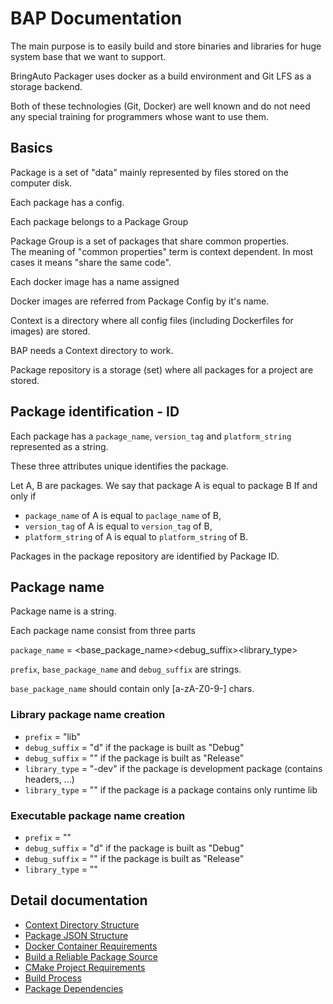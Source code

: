 
# BAP Documentation

The main purpose is to easily build and store binaries and libraries for
huge system base that we want to support.

BringAuto Packager uses docker as a build environment and Git LFS as a storage backend.

Both of these technologies (Git, Docker) are well known and do not need any
special training for programmers whose want to use them.

## Basics

Package is a set of "data" mainly represented by files stored on the computer disk.

Each package has a config.

Each package belongs to a Package Group

Package Group is a set of packages that share common properties. \
The meaning of "common properties" term is context dependent. In most
cases it means "share the same code".

Each docker image has a name assigned

Docker images are referred from Package Config by it's name.

Context is a directory where all config files (including Dockerfiles for images) are stored.

BAP needs a Context directory to work.

Package repository is a storage (set) where all packages for a project are stored.

## Package identification - ID

Each package has a `package_name`, `version_tag` and `platform_string` represented as a string.

These three attributes unique identifies the package.

Let A, B are packages. We say that package A is equal to package B
If and only if

- `package_name` of A is equal to `paclage_name` of B,
- `version_tag` of A is equal to `version_tag` of B,
- `platform_string` of A is equal to `platform_string` of B.

Packages in the package repository are identified by Package ID.

## Package name

Package name is a string.

Each package name consist from three parts

`package_name` = <prefix><base_package_name><debug_suffix><library_type>

`prefix`, `base_package_name` and `debug_suffix` are strings.

`base_package_name` should contain only [a-zA-Z0-9-] chars.

### Library package name creation

- `prefix` = "lib"
- `debug_suffix` = "d" if the package is built as "Debug"
- `debug_suffix` = "" if the package is built as "Release"
- `library_type` = "-dev" if the package is development package (contains headers, ...)
- `library_type` = "" if the package is a package contains only runtime lib

### Executable package name creation

- `prefix` = ""
- `debug_suffix` = "d" if the package is built as "Debug"
- `debug_suffix` = "" if the package is built as "Release"
- `library_type` = ""

## Detail documentation

- [Context Directory Structure]
- [Package JSON Structure]
- [Docker Container Requirements]
- [Build a Reliable Package Source]
- [CMake Project Requirements]
- [Build Process]
- [Package Dependencies]

[Context Directory Structure]:     ./ContextDirectoryStructure.md
[Package JSON Structure]:          ./PackageJSONStructure.md
[Docker Container Requirements]:   ./DockerContainerRequiremetns.md
[CMake Project Requirements]:      ./CMakeProjectRequirements.md
[Build a Reliable Package Source]: ./ReliablePackageSource.md
[Build Process]:                   ./BuildProcess.md
[Package Dependencies]:            ./PackageDependencies.md
